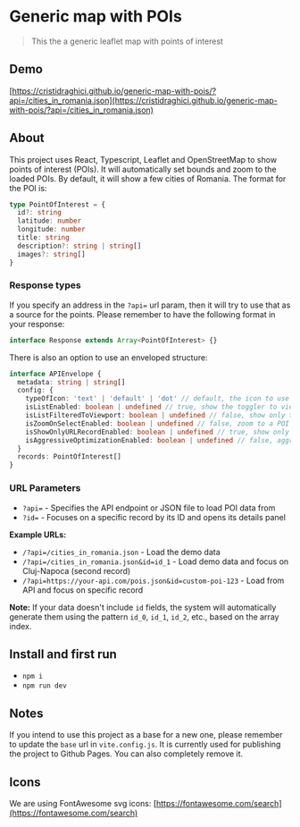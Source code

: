 # Generic map with POIs

> This the a generic leaflet map with points of interest

## Demo

[https://cristidraghici.github.io/generic-map-with-pois/?api=/cities_in_romania.json](https://cristidraghici.github.io/generic-map-with-pois/?api=/cities_in_romania.json)

## About

This project uses React, Typescript, Leaflet and OpenStreetMap to show points of interest (POIs). It will automatically set bounds and zoom to the loaded POIs. By default, it will show a few cities of Romania. The format for the POI is:

```typescript
type PointOfInterest = {
  id?: string
  latitude: number
  longitude: number
  title: string
  description?: string | string[]
  images?: string[]
}
```

### Response types

If you specify an address in the `?api=` url param, then it will try to use that as a source for the points. Please remember to have the following format in your response:

```typescript
interface Response extends Array<PointOfInterest> {}
```

There is also an option to use an enveloped structure:

```typescript
interface APIEnvelope {
  metadata: string | string[]
  config: {
    typeOfIcon: 'text' | 'default' | 'dot' // default, the icon to use in the data
    isListEnabled: boolean | undefined // true, show the toggler to view a list
    isListFilteredToViewport: boolean | undefined // false, show only the POIs in the viewport
    isZoomOnSelectEnabled: boolean | undefined // false, zoom to a POI when clicked
    isShowOnlyURLRecordEnabled: boolean | undefined // true, show only the record specified in the url
    isAggressiveOptimizationEnabled: boolean | undefined // false, aggressively limit the number of records shown on the map to improve performance
  }
  records: PointOfInterest[]
}
```

### URL Parameters

- `?api=` - Specifies the API endpoint or JSON file to load POI data from
- `?id=` - Focuses on a specific record by its ID and opens its details panel

**Example URLs:**

- `/?api=/cities_in_romania.json` - Load the demo data
- `/?api=/cities_in_romania.json&id=id_1` - Load demo data and focus on Cluj-Napoca (second record)
- `/?api=https://your-api.com/pois.json&id=custom-poi-123` - Load from API and focus on specific record

**Note:** If your data doesn't include `id` fields, the system will automatically generate them using the pattern `id_0`, `id_1`, `id_2`, etc., based on the array index.

## Install and first run

- `npm i`
- `npm run dev`

## Notes

If you intend to use this project as a base for a new one, please remember to update the `base` url in `vite.config.js`. It is currently used for publishing the project to Github Pages. You can also completely remove it.

## Icons

We are using FontAwesome svg icons: [https://fontawesome.com/search](https://fontawesome.com/search)
